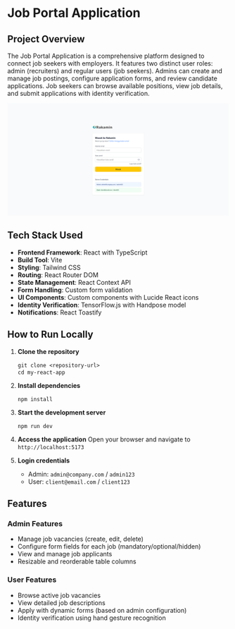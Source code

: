 # Job Portal Application

## Project Overview

The Job Portal Application is a comprehensive platform designed to connect job seekers with employers. It features two distinct user roles: admin (recruiters) and regular users (job seekers). Admins can create and manage job postings, configure application forms, and review candidate applications. Job seekers can browse available positions, view job details, and submit applications with identity verification.

![Application Overview](./src/assets/overview.png)

## Tech Stack Used

- **Frontend Framework**: React with TypeScript
- **Build Tool**: Vite
- **Styling**: Tailwind CSS
- **Routing**: React Router DOM
- **State Management**: React Context API
- **Form Handling**: Custom form validation
- **UI Components**: Custom components with Lucide React icons
- **Identity Verification**: TensorFlow.js with Handpose model
- **Notifications**: React Toastify

## How to Run Locally

1. **Clone the repository**
   ```
   git clone <repository-url>
   cd my-react-app
   ```

2. **Install dependencies**
   ```
   npm install
   ```

3. **Start the development server**
   ```
   npm run dev
   ```

4. **Access the application**
   Open your browser and navigate to `http://localhost:5173`

5. **Login credentials**
   - Admin: `admin@company.com` / `admin123`
   - User: `client@email.com` / `client123`

## Features

### Admin Features
- Manage job vacancies (create, edit, delete)
- Configure form fields for each job (mandatory/optional/hidden)
- View and manage job applicants
- Resizable and reorderable table columns

### User Features
- Browse active job vacancies
- View detailed job descriptions
- Apply with dynamic forms (based on admin configuration)
- Identity verification using hand gesture recognition
```
